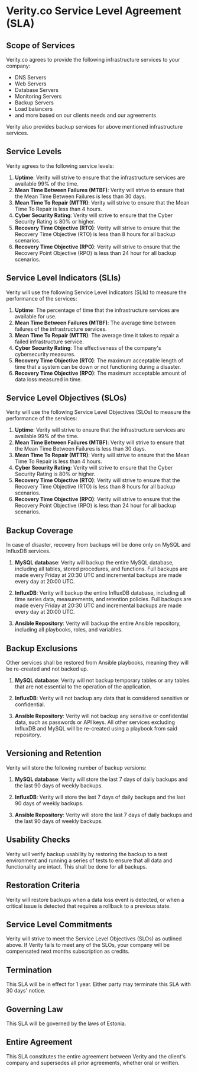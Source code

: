 # Verity.co Service Level Agreement (SLA)

## Scope of Services

Verity.co agrees to provide the following infrastructure services to your company:

* DNS Servers
* Web Servers
* Database Servers
* Monitoring Servers
* Backup Servers
* Load balancers
* and more based on our clients needs and our agreements

Verity also provides backup services for above mentioned infrastructure services.

## Service Levels
Verity agrees to the following service levels:
1. **Uptime**: Verity will strive to ensure that the infrastructure services are available 99% of the time.
2. **Mean Time Between Failures (MTBF)**: Verity will strive to ensure that the Mean Time Between Failures is less than 30 days.
3.  **Mean Time To Repair (MTTR)**: Verity will strive to ensure that the Mean Time To Repair is less than 4 hours.
4. **Cyber Security Rating**: Verity will strive to ensure that the Cyber Security Rating is 80% or higher.
5. **Recovery Time Objective (RTO)**: Verity will strive to ensure that the Recovery Time Objective (RTO) is less than 8 hours for all backup scenarios.
6. **Recovery Time Objective (RPO)**: Verity will strive to ensure that the Recovery Point Objective (RPO) is less than 24 hour for all backup scenarios.

## Service Level Indicators (SLIs)
Verity will use the following Service Level Indicators (SLIs) to measure the performance of the services:
1. **Uptime**: The percentage of time that the infrastructure services are available for use.
2. **Mean Time Between Failures (MTBF)**: The average time between failures of the infrastructure services.
3.  **Mean Time To Repair (MTTR)**: The average time it takes to repair a failed infrastructure service.
4. **Cyber Security Rating**: The effectiveness of the company's cybersecurity measures.
5. **Recovery Time Objective (RTO)**: The maximum acceptable length of time that a system can be down or not functioning during a disaster.
7. **Recovery Time Objective (RPO)**: The maximum acceptable amount of data loss measured in time.

## Service Level Objectives (SLOs)
Verity will use the following Service Level Objectives (SLOs) to measure the performance of the services:
1. **Uptime**: Verity will strive to ensure that the infrastructure services are available 99% of the time.
2. **Mean Time Between Failures (MTBF)**: Verity will strive to ensure that the Mean Time Between Failures is less than 30 days.
3.  **Mean Time To Repair (MTTR)**: Verity will strive to ensure that the Mean Time To Repair is less than 4 hours.
4. **Cyber Security Rating**: Verity will strive to ensure that the Cyber Security Rating is 80% or higher.
 5. **Recovery Time Objective (RTO)**: Verity will strive to ensure that the Recovery Time Objective (RTO) is less than 8 hours for all backup scenarios.
 7. **Recovery Time Objective (RPO)**: Verity will strive to ensure that the Recovery Point Objective (RPO) is less than 24 hour for all backup scenarios.

## Backup Coverage
In case of disaster, recovery from backups will be done only on MySQL and InfluxDB services.
1.  **MySQL database**: Verity will backup the entire MySQL database, including all tables, stored procedures, and functions. Full backups are made every Friday at 20:30 UTC and incremental backups are made every day at 20:00 UTC.

2.  **InfluxDB**: Verity will backup the entire InfluxDB database, including all time series data, measurements, and retention policies. Full backups are made every Friday at 20:30 UTC and incremental backups are made every day at 20:00 UTC.

3.  **Ansible Repository**: Verity will backup the entire Ansible repository, including all playbooks, roles, and variables.

## Backup Exclusions
 Other services shall be restored from Ansible playbooks, meaning they will be re-created and not backed up. 
1.  **MySQL database**: Verity will not backup temporary tables or any tables that are not essential to the operation of the application.

2.  **InfluxDB**: Verity will not backup any data that is considered sensitive or confidential.

3.  **Ansible Repository**: Verity will not backup any sensitive or confidential data, such as passwords or API keys. All other services excluding InfluxDB and MySQL will be re-created using a playbook from said repository.

## Versioning and Retention

Verity will store the following number of backup versions:

1.  **MySQL database**: Verity will store the last 7 days of daily backups and the last 90 days of weekly backups.

2.  **InfluxDB**: Verity will store the last 7 days of daily backups and the last 90 days of weekly backups.

3.  **Ansible Repository**: Verity will store the last 7 days of daily backups and the last 90 days of weekly backups.

## Usability Checks
Verity will verify backup usability by restoring the backup to a test environment and running a series of tests to ensure that all data and functionality are intact. This shall be done for all backups.

## Restoration Criteria
Verity will restore backups when a data loss event is detected, or when a critical issue is detected that requires a rollback to a previous state.

## Service Level Commitments
Verity will strive to meet the Service Level Objectives (SLOs) as outlined above. If Verity fails to meet any of the SLOs, your company will be compensated next months subscription as credits.

## Termination
This SLA will be in effect for 1 year. Either party may terminate this SLA with 30 days' notice.

## Governing Law
This SLA will be governed by the laws of Estonia.

## Entire Agreement
This SLA constitutes the entire agreement between Verity and the client's company and supersedes all prior agreements, whether oral or written.

